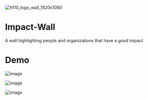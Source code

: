 ![hf10_logo_wall_1920x1080](https://github.com/MedouneSGB/Impact-Wall/assets/40875400/46c28d0e-c595-437d-9bad-f70bbbc74ed9)

# Impact-Wall
A wall highlighting people and organizations that have a good impact

# Demo
![image](https://github.com/MedouneSGB/Impact-Wall/assets/40875400/a111d995-1dae-45b4-ad99-e4620e880a1c)

![image](https://github.com/MedouneSGB/Impact-Wall/assets/40875400/bddfac06-af12-4435-b211-7e3c90a5db76)

![image](https://github.com/MedouneSGB/Impact-Wall/assets/40875400/49ed5340-6bbb-47ce-9d04-51f3918b6e05)

